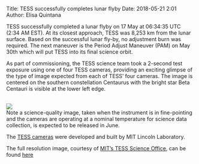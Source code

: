 Title: TESS successfully completes lunar flyby
Date: 2018-05-21 2:01
Author: Elisa Quintana

TESS successfully completed a lunar flyby on 17 May at 06:34:35 UTC (2:34 AM EST). At its closest approach, TESS was 8,253 km from the lunar surface. Based on the successful lunar fly-by, no adjustment burn was required. The next maneuver is the Period Adjust Maneuver (PAM) on May 30th which will put TESS into its final science orbit.

As part of commissioning, the TESS science team took a 2-second test exposure using one of four TESS cameras, providing an exciting glimpse of the type of image expected from each of TESS’ four cameras. The image is centered on the southern constellation Centaurus with the bright star Beta Centauri is visible at the lower left edge.

<br/>
<img class="img-responsive" style="max-width:67%;" src="images/tess-test-image.png">
<br/>
Note a science-quality image, taken when the instrument is in fine-pointing and the cameras are operating at a nominal temperature for science data collection, is expected to be released in June.

The [TESS cameras](https://heasarc.gsfc.nasa.gov/docs/tess/the-tess-space-telescope.html#tess-cameras) were developed and built by MIT Lincoln Laboratory.

The full resolution image, courtesy of [MIT’s TESS Science Office](https://tess.mit.edu), can be found [here](https://tess.mit.edu/wp-content/uploads/tess-centaurus-field-full-res.jpg)









